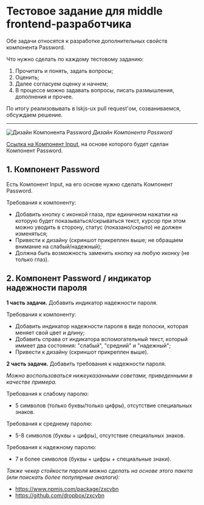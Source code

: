 # Тестовое задание для middle frontend-разработчика

Обе задачи относятся к разработке дополнительных свойств компонента Password. 

Что нужно сделать по каждому тестовому заданию: 
1. Прочитать и понять, задать вопросы;
2. Оценить;
3. Далее согласуем оценку и начнем;
4. В процессе можно задавать вопросы, писать размышления, дополнения и прочее.

По итогу реализовывать в lskjs-ux pull request'ом, созваниваемся, обсуждаем решение.

---

![Дизайн Компонента Password](https://downloader.disk.yandex.ru/preview/cc52b2b83afc126e9900016e4de221ef0f3f209a63e10b656058b6211d37c49b/5e28aad0/87JynfxthgLHXZRH8cCNEKoZ42DwNoSbk4Tvqiq8NvTXgnnbtc4SO7UkcfTrBzBAuKZLp4eZlEqEdkCOUbLk0w==?uid=0&filename=Password.jpg&disposition=inline&hash=&limit=0&content_type=image%2Fjpeg&tknv=v2&owner_uid=162217558&size=2048x2048)
*Дизайн Компонента Password*

[Ссылка на Компонент Input](https://github.com/lskjs/ux/tree/master/packages/form/src/controls/Input), на основе которого будет сделан Компонент Password.

## 1. Компонент Password

Есть Компонент Input, на его основе нужно сделать Компонент Password.

Требования к компоненту:
- Добавить кнопку с иконкой глаза, при единичном нажатии на которую будет показываться/скрываться текст, курсор при этом можно уводить в сторону, статус (показано/скрыто) не должен изменяться;
- Привести к дизайну (скриншот прикреплен выше; не обращаем внимание на слабый/надежный);
- Должна быть возможность заменить кнопку на любую иконку (не только глаз).

## 2. Компонент Password / индикатор надежности пароля

**1 часть задачи.**
Добавить индикатор надежности пароля.
 
Требования к компоненту:
- Добавить индикатор надежности пароля в виде полоски, которая меняет свой цвет и длину;
- Добавить справа от индикатора вспомогательный текст, который иммеет два состояния: "слабый", "средний" и "надежный";
- Привести к дизайну (скриншот прикреплен выше).

**2 часть задачи.** 
Добавить требования к надежности пароля.

*Можно воспользоваться нижеуказанными советами, приведенными в качестве примера.*

Требования к слабому паролю:
- 5 символов (только буквы/только цифры), отсутствие специальных знаков.

Требования к среднему паролю:
- 5-8 символов (буквы + цифры), отсутствие специальных знаков.

Требования к надежному паролю:
- 7 и более символов (буквы + цифры + специальные знаки).

*Также чекер стойкости пароля можно сделать на основе этого пакета (или поискать более популярные аналоги):*
- https://www.npmjs.com/package/zxcvbn
- https://github.com/dropbox/zxcvbn
